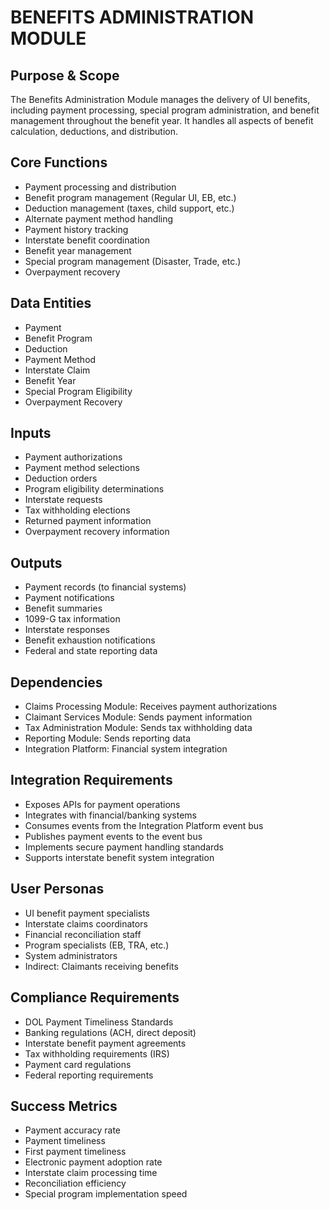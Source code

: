 # BENEFITS ADMINISTRATION MODULE

## Purpose & Scope
The Benefits Administration Module manages the delivery of UI benefits, including payment processing, special program administration, and benefit management throughout the benefit year. It handles all aspects of benefit calculation, deductions, and distribution.

## Core Functions
- Payment processing and distribution
- Benefit program management (Regular UI, EB, etc.)
- Deduction management (taxes, child support, etc.)
- Alternate payment method handling
- Payment history tracking
- Interstate benefit coordination
- Benefit year management
- Special program management (Disaster, Trade, etc.)
- Overpayment recovery

## Data Entities
- Payment
- Benefit Program
- Deduction
- Payment Method
- Interstate Claim
- Benefit Year
- Special Program Eligibility
- Overpayment Recovery

## Inputs
- Payment authorizations
- Payment method selections
- Deduction orders
- Program eligibility determinations
- Interstate requests
- Tax withholding elections
- Returned payment information
- Overpayment recovery information

## Outputs
- Payment records (to financial systems)
- Payment notifications
- Benefit summaries
- 1099-G tax information
- Interstate responses
- Benefit exhaustion notifications
- Federal and state reporting data

## Dependencies
- Claims Processing Module: Receives payment authorizations
- Claimant Services Module: Sends payment information
- Tax Administration Module: Sends tax withholding data
- Reporting Module: Sends reporting data
- Integration Platform: Financial system integration

## Integration Requirements
- Exposes APIs for payment operations
- Integrates with financial/banking systems
- Consumes events from the Integration Platform event bus
- Publishes payment events to the event bus
- Implements secure payment handling standards
- Supports interstate benefit system integration

## User Personas
- UI benefit payment specialists
- Interstate claims coordinators
- Financial reconciliation staff
- Program specialists (EB, TRA, etc.)
- System administrators
- Indirect: Claimants receiving benefits

## Compliance Requirements
- DOL Payment Timeliness Standards
- Banking regulations (ACH, direct deposit)
- Interstate benefit payment agreements
- Tax withholding requirements (IRS)
- Payment card regulations
- Federal reporting requirements

## Success Metrics
- Payment accuracy rate
- Payment timeliness
- First payment timeliness
- Electronic payment adoption rate
- Interstate claim processing time
- Reconciliation efficiency
- Special program implementation speed